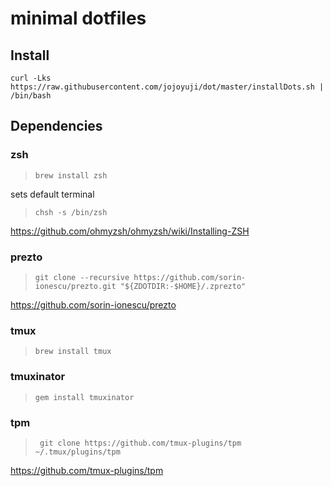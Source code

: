 # minimal dotfiles

## Install
```
curl -Lks https://raw.githubusercontent.com/jojoyuji/dot/master/installDots.sh | /bin/bash
```

## Dependencies

### zsh 

>  ```brew install zsh```

sets default terminal
> ``` chsh -s /bin/zsh ```

https://github.com/ohmyzsh/ohmyzsh/wiki/Installing-ZSH

### prezto

> ```git clone --recursive https://github.com/sorin-ionescu/prezto.git "${ZDOTDIR:-$HOME}/.zprezto"```

https://github.com/sorin-ionescu/prezto

### tmux

>  ```brew install tmux```

### tmuxinator

> ```gem install tmuxinator```

### tpm 

>  ``` git clone https://github.com/tmux-plugins/tpm ~/.tmux/plugins/tpm```

https://github.com/tmux-plugins/tpm

